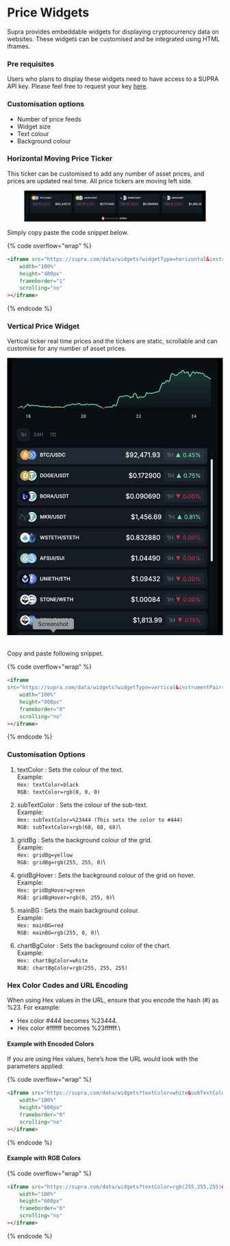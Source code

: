 # Price Widgets

Supra provides embeddable widgets for displaying cryptocurrency data on websites. These widgets can be customised and be integrated using HTML iframes.&#x20;

### Pre requisites

Users who plans to display these widgets need to have access to a SUPRA API key.  Please feel free to request your key [here](https://docs.google.com/forms/d/e/1FAIpQLSfHZr8BHLTY8q_MjbuKZPpdgQS0oGmRIrsn9H-HrieH9eQjFw/viewform).

### Customisation options

* Number of price feeds
* Widget size
* Text colour
* Background colour

### **Horizontal Moving Price Ticker**

This ticker can be customised to add any number of asset prices, and prices are updated real time. All price tickers are moving left side. &#x20;

<figure><img src="../.gitbook/assets/Horizontal Ticker.png" alt=""><figcaption></figcaption></figure>

Simply copy paste the code snippet below.

{% code overflow="wrap" %}
```html
<iframe src="https://supra.com/data/widgets?widgetType=horizontal&instrumentPairs=btc_usdt,eth_usdt,supra_usdt&x-api-key=YOUR_API_KEY" 
    width="100%" 
    height="400px" 
    frameborder="1"
    scrolling="no"
></iframe>
```
{% endcode %}



### Vertical Price Widget

Vertical ticker real time prices and the tickers are static,  scrollable and can customise for any number of asset prices.

<img src="../.gitbook/assets/ticker2 (1).png" alt="" data-size="original">

\
Copy and paste following snippet.&#x20;

{% code overflow="wrap" %}
```html
<iframe 
src="https://supra.com/data/widgets?widgetType=vertical&instrumentPairs=btc_usdt,eth_usdt&x-api-key=YOUR_API_KEY" 
    width="100%" 
    height="800px" 
    frameborder="0"
    scrolling="no"
></iframe>
```
{% endcode %}



### Customisation Options

1.  textColor :  Sets the colour of the text.\
    Example:\
    `Hex: textColor=black`\
    &#x20;`RGB: textColor=rgb(0, 0, 0)`


2. subTextColor  : Sets the colour of the sub-text.\
   Example:\
   `Hex: subTextColor=%23444 (This sets the color to #444)`\
   &#x20;`RGB: subTextColor=rgb(68, 68, 68)`\

3. gridBg : Sets the background colour of the grid.\
   Example:\
   `Hex: gridBg=yellow`\
   &#x20;`RGB: gridBg=rgb(255, 255, 0)`\

4. gridBgHover :  Sets the background colour of the grid on hover.\
   Example:\
   `Hex: gridBgHover=green`\
   &#x20;`RGB: gridBgHover=rgb(0, 255, 0)`\

5. mainBG :  Sets the main background colour.\
   Example:\
   `Hex: mainBG=red`\
   &#x20;`RGB: mainBG=rgb(255, 0, 0)`\

6. chartBgColor :  Sets the background color of the chart.\
   Example:\
   `Hex: chartBgColor=white`\
   `RGB: chartBgColor=rgb(255, 255, 255)`



### Hex Color Codes and URL Encoding

When using Hex values in the URL, ensure that you encode the hash (#) as %23. For example:

* Hex color #444 becomes %23444.
* Hex color #ffffff becomes %23ffffff.\


#### Example with Encoded Colors

If you are using Hex values, here’s how the URL would look with the parameters applied:

{% code overflow="wrap" %}
```html
<iframe src="https://supra.com/data/widgets?textColor=white&subTextColor=%23AAAAAA&gridBg=%232D2D2D&gridBgHover=%23F39C12&widgetType=vertical&mainBG=%231D1F27&chartBgColor=%23FFFFFF&x-api-key=YOUR_API_KEY" 
    width="100%" 
    height="600px" 
    frameborder="0"
    scrolling="no"
></iframe>
```
{% endcode %}

#### Example with RGB Colors

{% code overflow="wrap" %}
```html
<iframe src="https://supra.com/data/widgets?textColor=rgb(255,255,255)&subTextColor=rgb(170,170,170)&gridBg=rgb(45,45,45)&gridBgHover=rgb(243,156,18)&widgetType=vertical&mainBG=rgb(29,31,39)&chartBgColor=rgb(255,255,255)&x-api-key=YOUR_API_KEY" 
    width="100%" 
    height="600px" 
    frameborder="0"
    scrolling="no"
></iframe>
```
{% endcode %}
